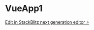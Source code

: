 # VueApp1

[Edit in StackBlitz next generation editor ⚡️](https://stackblitz.com/~/github.com/dmusovic/VueApp1)